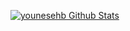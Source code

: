 [![younesehb Github Stats](https://github-readme-stats.vercel.app/api?username=younesehb&theme=radical&count_private=true&include_all_commits=true&title_color=fff&text_color=fff&show_icons=true&icon_color=ffff)](https://github.com/younesehb/github-readme-stats)

  
